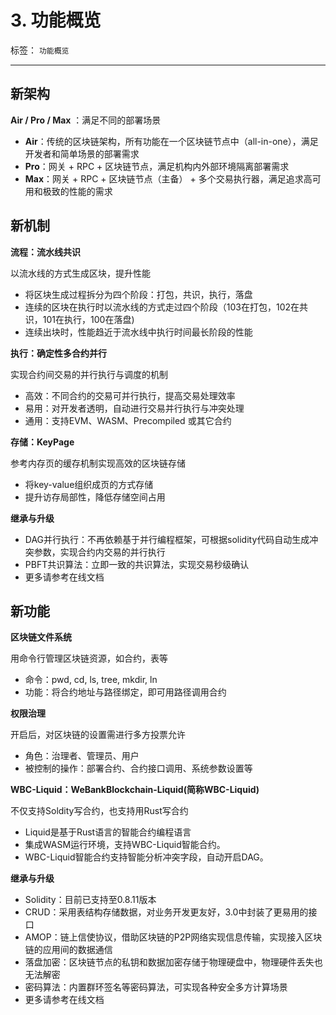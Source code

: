 # 3. 功能概览
标签： ``功能概览``

-----

## 新架构

**Air / Pro / Max** ：满足不同的部署场景

- **Air**：传统的区块链架构，所有功能在一个区块链节点中（all-in-one），满足开发者和简单场景的部署需求
- **Pro**：网关 + RPC + 区块链节点，满足机构内外部环境隔离部署需求
- **Max**：网关 + RPC + 区块链节点（主备） + 多个交易执行器，满足追求高可用和极致的性能的需求

## 新机制

**流程：流水线共识**

以流水线的方式生成区块，提升性能

- 将区块生成过程拆分为四个阶段：打包，共识，执行，落盘
- 连续的区块在执行时以流水线的方式走过四个阶段（103在打包，102在共识，101在执行，100在落盘)
- 连续出块时，性能趋近于流水线中执行时间最长阶段的性能

**执行：确定性多合约并行**

实现合约间交易的并行执行与调度的机制

- 高效：不同合约的交易可并行执行，提高交易处理效率
- 易用：对开发者透明，自动进行交易并行执行与冲突处理
- 通用：支持EVM、WASM、Precompiled 或其它合约

**存储：KeyPage**

参考内存页的缓存机制实现高效的区块链存储

* 将key-value组织成页的方式存储
* 提升访存局部性，降低存储空间占用

**继承与升级**

* DAG并行执行：不再依赖基于并行编程框架，可根据solidity代码自动生成冲突参数，实现合约内交易的并行执行
* PBFT共识算法：立即一致的共识算法，实现交易秒级确认
* 更多请参考在线文档

## 新功能

**区块链文件系统**

用命令行管理区块链资源，如合约，表等

- 命令：pwd, cd, ls, tree, mkdir, ln
- 功能：将合约地址与路径绑定，即可用路径调用合约

**权限治理**

开启后，对区块链的设置需进行多方投票允许

* 角色：治理者、管理员、用户
* 被控制的操作：部署合约、合约接口调用、系统参数设置等

**WBC-Liquid：WeBankBlockchain-Liquid(简称WBC-Liquid)**

不仅支持Soldity写合约，也支持用Rust写合约

- Liquid是基于Rust语言的智能合约编程语言
- 集成WASM运行环境，支持WBC-Liquid智能合约。
- WBC-Liquid智能合约支持智能分析冲突字段，自动开启DAG。

**继承与升级**

* Solidity：目前已支持至0.8.11版本
* CRUD：采用表结构存储数据，对业务开发更友好，3.0中封装了更易用的接口
* AMOP：链上信使协议，借助区块链的P2P网络实现信息传输，实现接入区块链的应用间的数据通信
* 落盘加密：区块链节点的私钥和数据加密存储于物理硬盘中，物理硬件丢失也无法解密
* 密码算法：内置群环签名等密码算法，可实现各种安全多方计算场景
* 更多请参考在线文档